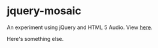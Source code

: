 # jquery-mosaic

An experiment using jQuery and HTML 5 Audio. View [here](http://alteredtastes.github.io/jquery-mosaic/).

Here's something else.